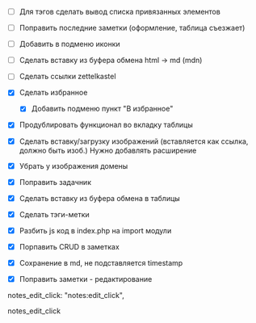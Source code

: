 - [ ] Для тэгов сделать вывод списка привязанных элементов
- [ ] Поправить последние заметки (оформление, таблица съезжает)
- [ ] Добавить в подменю иконки
- [ ] Сделать вставку из буфера обмена html -> md (mdn)
- [ ] Сделать ссылки zettelkastel

- [x] Сделать избранное
  - [x] Добавить подменю пункт "В избранное"
- [x] Продублировать функционал во вкладку таблицы
- [x] Сделать вставку/загрузку изображений (вставляется как ссылка, должно быть изоб.)
        Нужно добавлять расширение
- [x] Убрать у изображения домены
- [x] Поправить задачник
- [x] Сделать вставку из буфера обмена в таблицы
- [x] Сделать тэги-метки
- [x] Разбить js код в index.php на import модули
- [x] Порпавить CRUD в заметках
- [x] Сохранение в md, не подставляется timestamp
- [x] Поправить заметки - редактирование

notes_edit_click: "notes:edit_click",

notes_edit_click